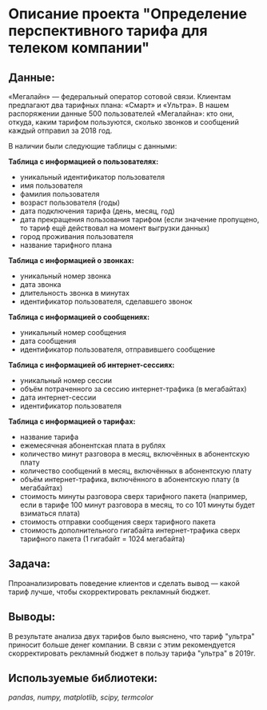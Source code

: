 # Описание проекта "Определение перспективного тарифа для телеком компании"

## Данные:

«Мегалайн» — федеральный оператор сотовой связи. Клиентам предлагают два тарифных плана: «Смарт» и «Ультра». В нашем распоряжении данные 500 пользователей «Мегалайна»: кто они, откуда, каким тарифом пользуются, сколько звонков и сообщений каждый отправил за 2018 год.

В наличии были следующие таблицы с данными:

**Таблица с информацией о пользователях:**

* уникальный идентификатор пользователя
* имя пользователя
* фамилия пользователя
* возраст пользователя (годы)
* дата подключения тарифа (день, месяц, год)
* дата прекращения пользования тарифом (если значение пропущено, то тариф ещё действовал на момент выгрузки данных)
* город проживания пользователя
* название тарифного плана

**Таблица с информацией о звонках:**

* уникальный номер звонка
* дата звонка
* длительность звонка в минутах
* идентификатор пользователя, сделавшего звонок

**Таблица с информацией о сообщениях:**

* уникальный номер сообщения
* дата сообщения
* идентификатор пользователя, отправившего сообщение

**Таблица с информацией об интернет-сессиях:**

* уникальный номер сессии
* объём потраченного за сессию интернет-трафика (в мегабайтах)
* дата интернет-сессии
* идентификатор пользователя

**Таблица с информацией о тарифах:**

* название тарифа
* ежемесячная абонентская плата в рублях
* количество минут разговора в месяц, включённых в абонентскую плату
* количество сообщений в месяц, включённых в абонентскую плату
* объём интернет-трафика, включённого в абонентскую плату (в мегабайтах)
* стоимость минуты разговора сверх тарифного пакета (например, если в тарифе 100 минут разговора в месяц, то со 101 минуты будет взиматься плата)
* стоимость отправки сообщения сверх тарифного пакета
* стоимость дополнительного гигабайта интернет-трафика сверх тарифного пакета (1 гигабайт = 1024 мегабайта)

## Задача:

Ппроанализировать поведение клиентов и сделать вывод — какой тариф лучше, чтобы скорректировать рекламный бюджет.

## Выводы:

В результате анализа двух тарифов было выяснено, что тариф "ультра" приносит больше денег компании. В связи с этим рекомендуется скорректировать рекламный бюджет в пользу тарифа "ультра" в 2019г.

## Используемые библиотеки: 

*pandas, numpy, matplotlib, scipy, termcolor*
